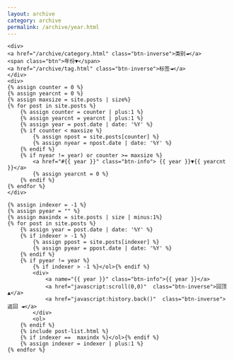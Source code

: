 ```yaml
---
layout: archive
category: archive
permalink: /archive/year.html
---
```


<div class="tiles">

    <div>
    <a href="/archive/category.html" class="btn-inverse">类别◄</a>
    <span class="btn">年份▼</span>
    <a href="/archive/tag.html" class="btn-inverse">标签◄</a>
    </div>
    <div>
    {% assign counter = 0 %}
    {% assign yearcnt = 0 %}
    {% assign maxsize = site.posts | size%}
    {% for post in site.posts %} 
        {% assign counter = counter | plus:1 %} 
        {% assign yearcnt = yearcnt | plus:1 %} 
        {% assign year = post.date | date: '%Y' %}
        {% if counter < maxsize %}
            {% assign npost = site.posts[counter] %}
            {% assign nyear = npost.date | date: '%Y' %}
        {% endif %}
        {% if nyear != year) or counter >= maxsize %}
            <a href="#{{ year }}" class="btn-info"> {{ year }}▼{{ yearcnt }}</a>
            {% assign yearcnt = 0 %} 
        {% endif %}
    {% endfor %}
    </div>
    
    {% assign indexer = -1 %}
    {% assign pyear = "" %}
    {% assign maxindx = site.posts | size | minus:1%}
    {% for post in site.posts %} 
        {% assign year = post.date | date: '%Y' %}
        {% if indexer > -1 %}
            {% assign ppost = site.posts[indexer] %}
            {% assign pyear = ppost.date | date: '%Y' %}
        {% endif %}
        {% if pyear != year %}
            {% if indexer > -1 %}</ol>{% endif %}
            <div>
                <a name="{{ year }}" class="btn-info">{{ year }}</a>
                <a href="javascript:scroll(0,0)"  class="btn-inverse">回顶 ▲</a>
                <a href="javascript:history.back()"  class="btn-inverse">返回 ◄</a>
            </div>
            <ol>
        {% endif %}
        {% include post-list.html %}
        {% if indexer ==  maxindx %}</ol>{% endif %}
        {% assign indexer = indexer | plus:1 %} 
    {% endfor %}
</div>

